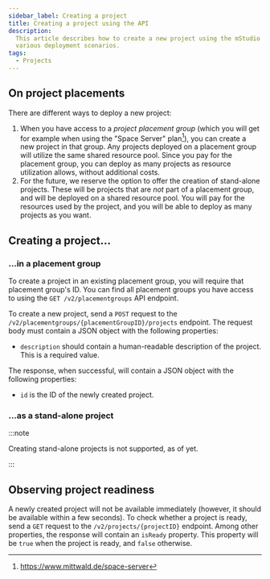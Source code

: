 ```yaml
---
sidebar_label: Creating a project
title: Creating a project using the API
description:
  This article describes how to create a new project using the mStudio API in
  various deployment scenarios.
tags:
  - Projects
---
```


## On project placements

There are different ways to deploy a new project:

1. When you have access to a _project placement group_ (which you will get for
   example when using the "Space Server" plan[^1]), you can create a new project
   in that group. Any projects deployed on a placement group will utilize the
   same shared resource pool. Since you pay for the placement group, you can
   deploy as many projects as resource utilization allows, without additional
   costs.
2. For the future, we reserve the option to offer the creation of stand-alone
   projects. These will be projects that are _not_ part of a placement group,
   and will be deployed on a shared resource pool. You will pay for the
   resources used by the project, and you will be able to deploy as many
   projects as you want.

## Creating a project...

### ...in a placement group

To create a project in an existing placement group, you will require that
placement group's ID. You can find all placement groups you have access to using
the `GET /v2/placementgroups` API endpoint.

To create a new project, send a `POST` request to the
`/v2/placementgroups/{placementGroupID}/projects` endpoint. The request body
must contain a JSON object with the following properties:

- `description` should contain a human-readable description of the project. This
  is a required value.

The response, when successful, will contain a JSON object with the following
properties:

- `id` is the ID of the newly created project.

### ...as a stand-alone project

:::note

Creating stand-alone projects is not supported, as of yet.

:::

## Observing project readiness

A newly created project will not be available immediately (however, it should be
available within a few seconds). To check whether a project is ready, send a
`GET` request to the `/v2/projects/{projectID}` endpoint. Among other
properties, the response will contain an `isReady` property. This property will
be `true` when the project is ready, and `false` otherwise.

[^1]: https://www.mittwald.de/space-server
